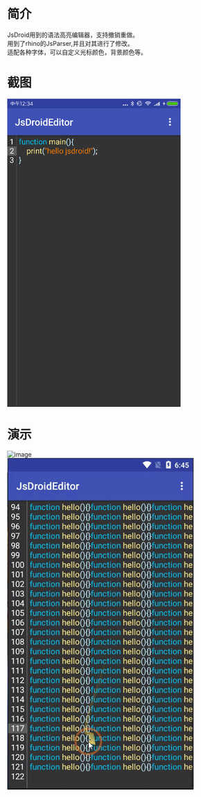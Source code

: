 # 简介
JsDroid用到的语法高亮编辑器，支持撤销重做。<br>
用到了rhino的JsParser,并且对其进行了修改。<br>
适配各种字体，可以自定义光标颜色，背景颜色等。
# 截图
![](https://github.com/980008027/JsDroidEditor/raw/master/capture.jpg)
# 演示
![image](https://github.com/980008027/JsDroidEditor/raw/master/1.gif)
<br>
![image](https://github.com/980008027/JsDroidEditor/raw/master/2.gif)